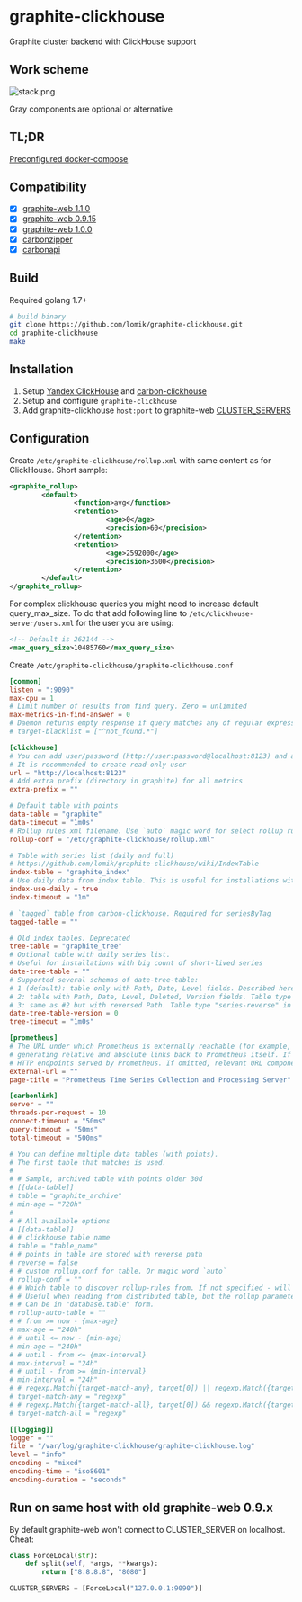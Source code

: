 # graphite-clickhouse
Graphite cluster backend with ClickHouse support

## Work scheme
![stack.png](doc/stack.png?v3)

Gray components are optional or alternative

## TL;DR
[Preconfigured docker-compose](https://github.com/lomik/graphite-clickhouse-tldr)

## Compatibility
- [x] [graphite-web 1.1.0](https://github.com/graphite-project/graphite-web)
- [x] [graphite-web 0.9.15](https://github.com/graphite-project/graphite-web/tree/0.9.15)
- [x] [graphite-web 1.0.0](https://github.com/graphite-project/graphite-web)
- [x] [carbonzipper](https://github.com/go-graphite/carbonzipper)
- [x] [carbonapi](https://github.com/go-graphite/carbonapi)

## Build
Required golang 1.7+
```sh
# build binary
git clone https://github.com/lomik/graphite-clickhouse.git
cd graphite-clickhouse
make
```

## Installation
1. Setup [Yandex ClickHouse](https://github.com/yandex/ClickHouse) and [carbon-clickhouse](https://github.com/lomik/carbon-clickhouse)
2. Setup and configure `graphite-clickhouse`
3. Add graphite-clickhouse `host:port` to graphite-web [CLUSTER_SERVERS](http://graphite.readthedocs.io/en/latest/config-local-settings.html#cluster-configuration)

## Configuration
Create `/etc/graphite-clickhouse/rollup.xml` with same content as for ClickHouse. Short sample:
```xml
<graphite_rollup>
        <default>
                <function>avg</function>
                <retention>
                        <age>0</age>
                        <precision>60</precision>
                </retention>
                <retention>
                        <age>2592000</age>
                        <precision>3600</precision>
                </retention>
        </default>
</graphite_rollup>
```

For complex clickhouse queries you might need to increase default query_max_size. To do that add following line to `/etc/clickhouse-server/users.xml` for the user you are using:
```xml
<!-- Default is 262144 -->
<max_query_size>10485760</max_query_size>
```

Create `/etc/graphite-clickhouse/graphite-clickhouse.conf`
```toml
[common]
listen = ":9090"
max-cpu = 1
# Limit number of results from find query. Zero = unlimited
max-metrics-in-find-answer = 0
# Daemon returns empty response if query matches any of regular expressions
# target-blacklist = ["^not_found.*"]

[clickhouse]
# You can add user/password (http://user:password@localhost:8123) and any clickhouse options (GET-parameters) to url
# It is recommended to create read-only user 
url = "http://localhost:8123"
# Add extra prefix (directory in graphite) for all metrics
extra-prefix = ""

# Default table with points
data-table = "graphite"
data-timeout = "1m0s"
# Rollup rules xml filename. Use `auto` magic word for select rollup rules from ClickHouse
rollup-conf = "/etc/graphite-clickhouse/rollup.xml"

# Table with series list (daily and full)
# https://github.com/lomik/graphite-clickhouse/wiki/IndexTable
index-table = "graphite_index"
# Use daily data from index table. This is useful for installations with big count of short-lived series but can be slower in other cases
index-use-daily = true
index-timeout = "1m"

# `tagged` table from carbon-clickhouse. Required for seriesByTag
tagged-table = ""

# Old index tables. Deprecated
tree-table = "graphite_tree"
# Optional table with daily series list.
# Useful for installations with big count of short-lived series
date-tree-table = ""
# Supported several schemas of date-tree-table:
# 1 (default): table only with Path, Date, Level fields. Described here: https://habrahabr.ru/company/avito/blog/343928/
# 2: table with Path, Date, Level, Deleted, Version fields. Table type "series" in the carbon-clickhouse
# 3: same as #2 but with reversed Path. Table type "series-reverse" in the carbon-clickhouse
date-tree-table-version = 0
tree-timeout = "1m0s"

[prometheus]
# The URL under which Prometheus is externally reachable (for example, if Prometheus is served via a reverse proxy). Used for
# generating relative and absolute links back to Prometheus itself. If the URL has a path portion, it will be used to prefix all
# HTTP endpoints served by Prometheus. If omitted, relevant URL components will be derived automatically.
external-url = ""
page-title = "Prometheus Time Series Collection and Processing Server"

[carbonlink]
server = ""
threads-per-request = 10
connect-timeout = "50ms"
query-timeout = "50ms"
total-timeout = "500ms"

# You can define multiple data tables (with points).
# The first table that matches is used.
#
# # Sample, archived table with points older 30d
# [[data-table]]
# table = "graphite_archive"
# min-age = "720h"
# 
# # All available options
# [[data-table]]
# # clickhouse table name
# table = "table_name"
# # points in table are stored with reverse path
# reverse = false
# # custom rollup.conf for table. Or magic word `auto`
# rollup-conf = ""
# # Which table to discover rollup-rules from. If not specified - will use what specified in "table" parameter.
# # Useful when reading from distributed table, but the rollup parameters are on the shard tables.
# # Can be in "database.table" form.
# rollup-auto-table = ""
# # from >= now - {max-age}
# max-age = "240h"
# # until <= now - {min-age}
# min-age = "240h"
# # until - from <= {max-interval}
# max-interval = "24h"
# # until - from >= {min-interval}
# min-interval = "24h"
# # regexp.Match({target-match-any}, target[0]) || regexp.Match({target-match-any}, target[1]) || ...
# target-match-any = "regexp"
# # regexp.Match({target-match-all}, target[0]) && regexp.Match({target-match-all}, target[1]) && ...
# target-match-all = "regexp"

[[logging]]
logger = ""
file = "/var/log/graphite-clickhouse/graphite-clickhouse.log"
level = "info"
encoding = "mixed"
encoding-time = "iso8601"
encoding-duration = "seconds"
```

## Run on same host with old graphite-web 0.9.x
By default graphite-web won't connect to CLUSTER_SERVER on localhost. Cheat:
```python
class ForceLocal(str):
    def split(self, *args, **kwargs):
        return ["8.8.8.8", "8080"]

CLUSTER_SERVERS = [ForceLocal("127.0.0.1:9090")]
```
